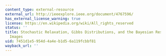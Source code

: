 ```yaml
---
content_type: external-resource
external_url: http://ieeexplore.ieee.org/document/4767596/
has_external_license_warning: true
license: https://en.wikipedia.org/wiki/All_rights_reserved
status: ''
title: Stochastic Relaxation, Gibbs Distributions, and the Bayesian Restoration of
  Images
uid: 7451d1e5-954d-4a4e-b1d5-6a119fcbbf81
wayback_url: ''
---
```

